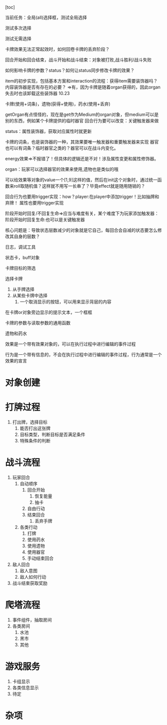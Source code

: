 [toc]

当前任务：全局(all)选择框，测试全局选择

测试多次选择

测试无需选择

卡牌效果无法正常起效时，如何回卷卡牌的丢弃阶段？

回合开始和回合结束，战斗开始和战斗结束：对象被打败,战斗胜利/战斗失败

如何影响卡牌的参数？status？如何让status同步修改卡牌的效果？


item的初步实现，包括基本方案和interaction的流程：获得item需要装饰器吗？内容装饰器是否有存在的必要？
    =>有，因为卡牌是随着organ获得的，因此organ失去时也该卸载这些装饰器 10.23

卡牌(使用+词条)，遗物(获得+使用)，药水(使用+丢弃)

getOrgan有点怪怪的，现在是get作为Medium的organ对象，但medium可以是别的东西，例如某个卡牌提供的临时器官
回合行为要可以改变：关键触发器来做

status：属性装饰器，获取对应属性时就更新

卡牌的词条，也是装饰器的一种，其效果要唯一触发器和重要触发器来实现
器官也可以有词条？临时器官之类的？器官可以在战斗内变化。

energy效果=>不报错了！但具体的逻辑还是不对！涉及属性变更和属性修饰器。

organ：玩家可以选择器官的效果来使用,遗物也是类似的哦

可以给效果等对象的value一个[1,9]这样的值，然后在init这个对象时，通过统一函数来roll取随机值？这样就不用写一长串了？毕竟effect就是随用随销的？

回合行为也要用trigger实现：how？player:在player中添加trigger！比如抽牌和弃牌！
属性也要用trigger实现

阶段开始时回复/不回复生命=>应当与难度有关，某个难度下为玩家添加触发器：阶段开始时回复生命:也可以是关键触发器

核心问题是：导致状态层数减少的对象就是它自己，每回合会自减的状态要怎么修改其自身的层数？


日志，调试工具

状态卡，buff对象

卡牌目标的筛选

选择卡牌

1. 从手牌选择
2. 从某些卡牌中选择
    1. 一个取消显示的按钮，可以用来显示背层的内容

在卡牌or对象旁边显示的提示文本，一个框框

卡牌的参数与读取参数的通用函数

遗物和药水



效果是一个带有效果对象的，可以在执行过程中进行编辑的事件过程

行为是一个带有信息的，不会在执行过程中进行编辑的事件过程，行为通常是一个效果的宣言

# 对象创建

# 打牌过程

1. 打出牌，选择目标
    1. 能否打出这张牌
    2. 目标类型，判断目标是否满足条件
    3. 特殊条件的判断

# 战斗流程

1. 玩家回合
    1. 自动顺序
        1. 回合开始
            1. 恢复能量
            2. 抽卡
        2. 自由行动
        3. 结束回合
            1. 丢弃手牌
    2. 各类行动
        1. 打牌
        2. 使用药水
        3. 使用遗物
        4. 使用器官
        5. 手动结束回合
2. 敌人回合
    1. 敌人意图
    2. 敌人如何行动
3. 战斗结束获取奖励

# 爬塔流程

1. 事件组件，抽取房间
2. 各类房间
    1. 水池
    2. 黑市
    3. 其他

# 游戏服务

1. 卡组显示
2. 各类信息显示
3. 待定

# 杂项




